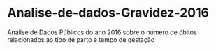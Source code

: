 # Analise-de-dados-Gravidez-2016
Análise de Dados Públicos do ano 2016 sobre o número de óbitos relacionados ao tipo de parto e tempo de gestação
